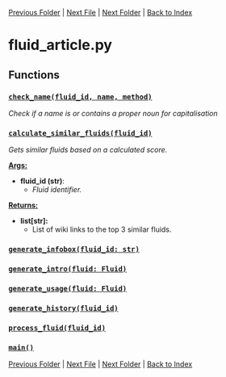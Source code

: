 [Previous Folder](../core/cache.md) | [Next File](fluid_infobox.md) | [Next Folder](../items/item_article.md) | [Back to Index](../../index.md)

# fluid_article.py

## Functions

### [`check_name(fluid_id, name, method)`](https://github.com/Vaileasys/pz-wiki_parser/blob/main/scripts/fluids/fluid_article.py#L24)

_Check if a name is or contains a proper noun for capitalisation_
### [`calculate_similar_fluids(fluid_id)`](https://github.com/Vaileasys/pz-wiki_parser/blob/main/scripts/fluids/fluid_article.py#L65)

_Gets similar fluids based on a calculated score._

<ins>**Args:**</ins>
  - **fluid_id (str)**:
      - _Fluid identifier._

<ins>**Returns:**</ins>
  - **list[str]:**
      - List of wiki links to the top 3 similar fluids.
### [`generate_infobox(fluid_id: str)`](https://github.com/Vaileasys/pz-wiki_parser/blob/main/scripts/fluids/fluid_article.py#L142)
### [`generate_intro(fluid: Fluid)`](https://github.com/Vaileasys/pz-wiki_parser/blob/main/scripts/fluids/fluid_article.py#L170)
### [`generate_usage(fluid: Fluid)`](https://github.com/Vaileasys/pz-wiki_parser/blob/main/scripts/fluids/fluid_article.py#L204)
### [`generate_history(fluid_id)`](https://github.com/Vaileasys/pz-wiki_parser/blob/main/scripts/fluids/fluid_article.py#L224)
### [`process_fluid(fluid_id)`](https://github.com/Vaileasys/pz-wiki_parser/blob/main/scripts/fluids/fluid_article.py#L234)
### [`main()`](https://github.com/Vaileasys/pz-wiki_parser/blob/main/scripts/fluids/fluid_article.py#L268)


[Previous Folder](../core/cache.md) | [Next File](fluid_infobox.md) | [Next Folder](../items/item_article.md) | [Back to Index](../../index.md)
